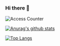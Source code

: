 ### Hi there 👋

<!--
**mametora/mametora** is a ✨ _special_ ✨ repository because its `README.md` (this file) appears on your GitHub profile.

Here are some ideas to get you started:

- 🔭 I’m currently working on ...
- 🌱 I’m currently learning ...
- 👯 I’m looking to collaborate on ...
- 🤔 I’m looking for help with ...
- 💬 Ask me about ...
- 📫 How to reach me: ...
- 😄 Pronouns: ...
- ⚡ Fun fact: ...
-->

![Access Counter](https://count.getloli.com/get/@mametora?theme=gelbooru)

[![Anurag's github stats](https://github-readme-stats.vercel.app/api?username=mametora&count_private=true)](https://github.com/anuraghazra/github-readme-stats)

[![Top Langs](https://github-readme-stats.vercel.app/api/top-langs/?username=mametora)](https://github.com/anuraghazra/github-readme-stats)
